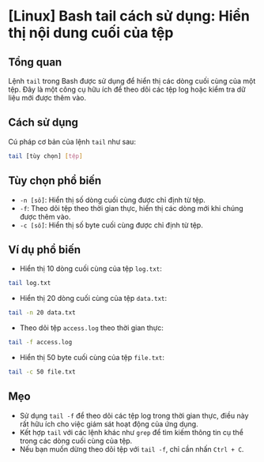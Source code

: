 # [Linux] Bash tail cách sử dụng: Hiển thị nội dung cuối của tệp

## Tổng quan
Lệnh `tail` trong Bash được sử dụng để hiển thị các dòng cuối cùng của một tệp. Đây là một công cụ hữu ích để theo dõi các tệp log hoặc kiểm tra dữ liệu mới được thêm vào.

## Cách sử dụng
Cú pháp cơ bản của lệnh `tail` như sau:

```bash
tail [tùy chọn] [tệp]
```

## Tùy chọn phổ biến
- `-n [số]`: Hiển thị số dòng cuối cùng được chỉ định từ tệp.
- `-f`: Theo dõi tệp theo thời gian thực, hiển thị các dòng mới khi chúng được thêm vào.
- `-c [số]`: Hiển thị số byte cuối cùng được chỉ định từ tệp.

## Ví dụ phổ biến
- Hiển thị 10 dòng cuối cùng của tệp `log.txt`:

```bash
tail log.txt
```

- Hiển thị 20 dòng cuối cùng của tệp `data.txt`:

```bash
tail -n 20 data.txt
```

- Theo dõi tệp `access.log` theo thời gian thực:

```bash
tail -f access.log
```

- Hiển thị 50 byte cuối cùng của tệp `file.txt`:

```bash
tail -c 50 file.txt
```

## Mẹo
- Sử dụng `tail -f` để theo dõi các tệp log trong thời gian thực, điều này rất hữu ích cho việc giám sát hoạt động của ứng dụng.
- Kết hợp `tail` với các lệnh khác như `grep` để tìm kiếm thông tin cụ thể trong các dòng cuối cùng của tệp.
- Nếu bạn muốn dừng theo dõi tệp với `tail -f`, chỉ cần nhấn `Ctrl + C`.